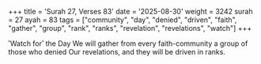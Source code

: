 +++
title = 'Surah 27, Verses 83'
date = '2025-08-30'
weight = 3242
surah = 27
ayah = 83
tags = ["community", "day", "denied", "driven", "faith", "gather", "group", "rank", "ranks", "revelation", "revelations", "watch"]
+++

˹Watch for˺ the Day We will gather from every faith-community a group of those who denied Our revelations, and they will be driven in ranks.